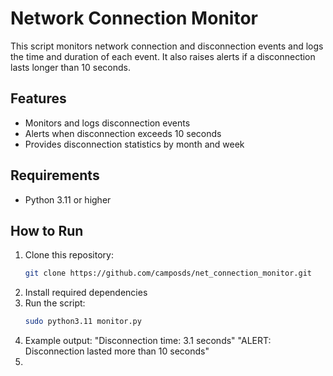 # Network Connection Monitor

This script monitors network connection and disconnection events and logs the time and duration of each event. It also raises alerts if a disconnection lasts longer than 10 seconds.

## Features
- Monitors and logs disconnection events
- Alerts when disconnection exceeds 10 seconds
- Provides disconnection statistics by month and week

## Requirements
- Python 3.11 or higher

## How to Run
1. Clone this repository:
   ```bash
   git clone https://github.com/camposds/net_connection_monitor.git
2. Install required dependencies
3. Run the script: 
    ```bash
   sudo python3.11 monitor.py

4. Example output:
"Disconnection time: 3.1 seconds"
"ALERT: Disconnection lasted more than 10 seconds"
5. 

